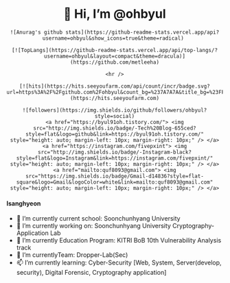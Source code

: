 <div align="center"><h1>👋 Hi, I’m @ohbyul</h1></div>
<div align="center">
    
    ![Anurag's github stats](https://github-readme-stats.vercel.app/api?username=ohbyul&show_icons=true&theme=radical) 
    
    [![TopLangs](https://github-readme-stats.vercel.app/api/top-langs/?username=ohbyul&layout=compact&theme=dracula)](https://github.com/metleeha)
    
    <hr />
    
    [![hits](https://hits.seeyoufarm.com/api/count/incr/badge.svg?url=https%3A%2F%2Fgithub.com%2Fohbyul&count_bg=%237A7A7A&title_bg=%23FFADCC&icon=reverbnation.svg&icon_color=%23FF0000&title=hits&edge_flat=false)](https://hits.seeyoufarm.com)
    
    ![followers](https://img.shields.io/github/followers/ohbyul?style=social)
    <a href="https://byul91oh.tistory.com/"> <img src="http://img.shields.io/badge/-Tech%20Blog-655ced?style=flat&logo=github&link=https://byul91oh.tistory.com/" style="height: auto; margin-left: 10px; margin-right: 10px;" /> </a>
    <a href="https://instagram.com/fivepxint"> <img src="http://img.shields.io/badge/-Instagram-black?style=flat&logo=Instagram&link=https://instagram.com/fivepxint/" style="height: auto; margin-left: 10px; margin-right: 10px;" /> </a>
    <a href="mailto:quf8093@gmail.com"> <img src="https://img.shields.io/badge/Gmail-d14836?style=flat-square&logo=Gmail&logoColor=white&link=mailto:quf8093@gmail.com" style="height: auto; margin-left: 10px; margin-right: 10px;" /> </a>
</div>


#### Isanghyeon

- 🚌 I’m currently  current school: Soonchunhyang University
- 🔭 I’m currently working on: Soonchunhyang University Cryptography-Application Lab
- 🌱 I’m currently Education Program: KITRI BoB 10th Vulnerability Analysis track 
- 💬 I’m currentlyTeam: Dropper-Lab(Sec)
- 📫 I’m currently learning: Cyber-Security [Web, System, Server(develop, security), Digital Forensic, Cryptography application]

